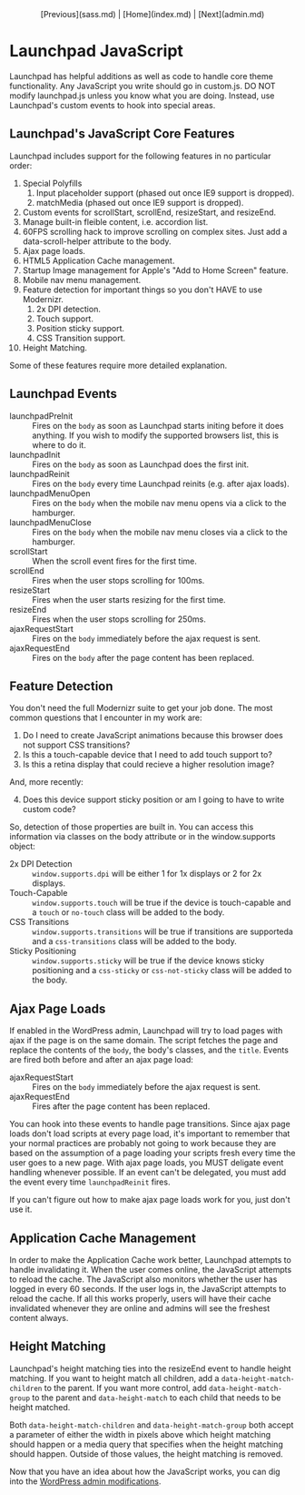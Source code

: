 <center>[Previous](sass.md) | [Home](index.md) | [Next](admin.md)</center>

Launchpad JavaScript
====================

Launchpad has helpful additions as well as code to handle core theme functionality.  Any JavaScript you write should go in custom.js.  DO NOT modify launchpad.js unless you know what you are doing.  Instead, use Launchpad's custom events to hook into special areas.

## Launchpad's JavaScript Core Features

Launchpad includes support for the following features in no particular order:

1. Special Polyfills
   1. Input placeholder support (phased out once IE9 support is dropped).
   2. matchMedia  (phased out once IE9 support is dropped).
2. Custom events for scrollStart, scrollEnd, resizeStart, and resizeEnd.
3. Manage built-in fleible content, i.e. accordion list.
4. 60FPS scrolling hack to improve scrolling on complex sites.  Just add a data-scroll-helper attribute to the body.
5. Ajax page loads.
6. HTML5 Application Cache management.
7. Startup Image management for Apple's "Add to Home Screen" feature.
8. Mobile nav menu management.
9. Feature detection for important things so you don't HAVE to use Modernizr.
   1. 2x DPI detection.
   2. Touch support.
   3. Position sticky support.
   4. CSS Transition support.
10. Height Matching.

Some of these features require more detailed explanation.

## Launchpad Events

<dl>
	<dt>launchpadPreInit</dt>
	<dd>Fires on the <code>body</code> as soon as Launchpad starts initing before it does anything.  If you wish to modify the supported browsers list, this is where to do it.</dd>
	<dt>launchpadInit</dt>
	<dd>Fires on the <code>body</code> as soon as Launchpad does the first init.</dd>
	<dt>launchpadReinit</dt>
	<dd>Fires on the <code>body</code> every time Launchpad reinits (e.g. after ajax loads).</dd>
	<dt>launchpadMenuOpen</dt>
	<dd>Fires on the <code>body</code> when the mobile nav menu opens via a click to the hamburger.</dd>
	<dt>launchpadMenuClose</dt>
	<dd>Fires on the <code>body</code> when the mobile nav menu closes via a click to the hamburger.</dd>
	<dt>scrollStart</dt>
	<dd>When the scroll event fires for the first time.</dd>
	<dt>scrollEnd</dt>
	<dd>Fires when the user stops scrolling for 100ms.</dd>
	<dt>resizeStart</dt>
	<dd>Fires when the user starts resizing for the first time.</dd>
	<dt>resizeEnd</dt>
	<dd>Fires when the user stops scrolling for 250ms.</dd>
	<dt>ajaxRequestStart</dt>
	<dd>Fires on the <code>body</code> immediately before the ajax request is sent.</dd>
	<dt>ajaxRequestEnd</dt>
	<dd>Fires on the <code>body</code> after the page content has been replaced.</dd>
</dl>

## Feature Detection

You don't need the full Modernizr suite to get your job done.  The most common questions that I encounter in my work are:

1. Do I need to create JavaScript animations because this browser does not support CSS transitions?
2. Is this a touch-capable device that I need to add touch support to?
3. Is this a retina display that could recieve a higher resolution image?

And, more recently:

4. Does this device support sticky position or am I going to have to write custom code?

So, detection of those properties are built in.  You can access this information via classes on the body attribute or in the window.supports object:

<dl>
	<dt>2x DPI Detection</dt>
	<dd><code>window.supports.dpi</code> will be either 1 for 1x displays or 2 for 2x displays.</dd>
	<dt>Touch-Capable</dt>
	<dd><code>window.supports.touch</code> will be true if the device is touch-capable and a <code>touch</code> or <code>no-touch</code> class will be added to the body.</dd>
	<dt>CSS Transitions</dt>
	<dd><code>window.supports.transitions</code> will be true if transitions are supporteda and a <code>css-transitions</code> class will be added to the body.</dd>
	<dt>Sticky Positioning</dt>
	<dd><code>window.supports.sticky</code> will be true if the device knows sticky positioning and a <code>css-sticky</code> or <code>css-not-sticky</code> class will be added to the body.</dd>
</dl>

## Ajax Page Loads

If enabled in the WordPress admin, Launchpad will try to load pages with ajax if the page is on the same domain.  The script fetches the page and replace the contents of the <code>body</code>, the body's classes, and the <code>title</code>.  Events are fired both before and after an ajax page load:

<dl>
	<dt>ajaxRequestStart</dt>
	<dd>Fires on the <code>body</code> immediately before the ajax request is sent.</dd>
	<dt>ajaxRequestEnd</dt>
	<dd>Fires after the page content has been replaced.</dd>
</dl>

You can hook into these events to handle page transitions.  Since ajax page loads don't load scripts at every page load, it's important to remember that your normal practices are probably not going to work because they are based on the assumption of a page loading your scripts fresh every time the user goes to a new page.  With ajax page loads, you MUST deligate event handling whenever possible.  If an event can't be delegated, you must add the event every time <code>launchpadReinit</code> fires.

If you can't figure out how to make ajax page loads work for you, just don't use it.

## Application Cache Management

In order to make the Application Cache work better, Launchpad attempts to handle invalidating it.  When the user comes online, the JavaScript attempts to reload the cache.  The JavaScript also monitors whether the user has logged in every 60 seconds.  If the user logs in, the JavaScript attempts to reload the cache.  If all this works properly, users will have their cache invalidated whenever they are online and admins will see the freshest content always.

## Height Matching

Launchpad's height matching ties into the resizeEnd event to handle height matching.  If you want to height match all children, add a <code>data-height-match-children</code> to the parent.  If you want more control, add <code>data-height-match-group</code> to the parent and <code>data-height-match</code> to each child that needs to be height matched.

Both <code>data-height-match-children</code> and <code>data-height-match-group</code> both accept a parameter of either the width in pixels above which height matching should happen or a media query that specifies when the height matching should happen.  Outside of those values, the height matching is removed.

Now that you have an idea about how the JavaScript works, you can dig into the [WordPress admin modifications](admin.md).